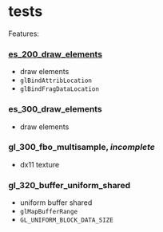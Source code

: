 # tests

Features:

### [es_200_draw_elements](https://github.com/elect86/jogl-samples/blob/master/jogl-samples/src/tests/Es_200_draw_elements.java)

- draw elements
- `glBindAttribLocation`
- `glBindFragDataLocation`

### es_300_draw_elements

- draw elements

### gl_300_fbo_multisample, _incomplete_

- dx11 texture

### gl_320_buffer_uniform_shared

- uniform buffer shared
- `glMapBufferRange`
- `GL_UNIFORM_BLOCK_DATA_SIZE`
